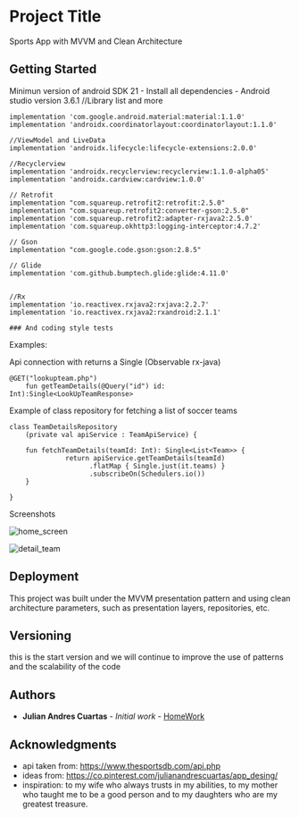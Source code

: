 # Project Title
Sports App with MVVM and Clean Architecture
## Getting Started
Minimun version of android SDK 21 - Install all dependencies - Android studio version 3.6.1
    //Library list and more
    
    implementation 'com.google.android.material:material:1.1.0'
    implementation 'androidx.coordinatorlayout:coordinatorlayout:1.1.0'

    //ViewModel and LiveData
    implementation 'androidx.lifecycle:lifecycle-extensions:2.0.0'

    //Recyclerview
    implementation 'androidx.recyclerview:recyclerview:1.1.0-alpha05'
    implementation 'androidx.cardview:cardview:1.0.0'

    // Retrofit
    implementation "com.squareup.retrofit2:retrofit:2.5.0"
    implementation "com.squareup.retrofit2:converter-gson:2.5.0"
    implementation 'com.squareup.retrofit2:adapter-rxjava2:2.5.0'
    implementation 'com.squareup.okhttp3:logging-interceptor:4.7.2'

    // Gson
    implementation "com.google.code.gson:gson:2.8.5"

    // Glide
    implementation 'com.github.bumptech.glide:glide:4.11.0'


    //Rx
    implementation 'io.reactivex.rxjava2:rxjava:2.2.7'
    implementation 'io.reactivex.rxjava2:rxandroid:2.1.1'
    
    ### And coding style tests
Examples:

Api connection with returns a Single (Observable rx-java) 

```
@GET("lookupteam.php")
    fun getTeamDetails(@Query("id") id: Int):Single<LookUpTeamResponse> 
```
Example of class repository for fetching a list of soccer teams

```
class TeamDetailsRepository
    (private val apiService : TeamApiService) {

    fun fetchTeamDetails(teamId: Int): Single<List<Team>> {
              return apiService.getTeamDetails(teamId)
                    .flatMap { Single.just(it.teams) }
                    .subscribeOn(Schedulers.io())
    }

}
```
Screenshots

![home_screen](https://user-images.githubusercontent.com/28877279/83355683-aaed8900-a326-11ea-9857-3312d736bc20.jpg)

![detail_team](https://user-images.githubusercontent.com/28877279/83355814-5d255080-a327-11ea-8d26-2a5950d85223.jpg)



## Deployment
This project was built under the MVVM presentation pattern and using clean architecture parameters, such as presentation layers, repositories, etc.

## Versioning
this is the start version and we will continue to improve the use of patterns and the scalability of the code

## Authors

* **Julian Andres Cuartas** - *Initial work* - [HomeWork](https://github.com/jcuartas1)

## Acknowledgments

* api taken from: https://www.thesportsdb.com/api.php
* ideas from: https://co.pinterest.com/julianandrescuartas/app_desing/
* inspiration: to my wife who always trusts in my abilities, to my mother who taught me to be a good person and to my daughters who are my greatest treasure.
